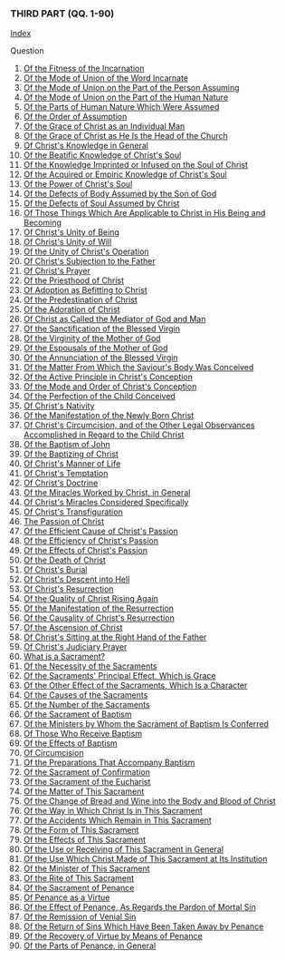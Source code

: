 

### THIRD PART (QQ. 1-90)

[Index](index.html)

Question
1. [Of the Fitness of the Incarnation](./Summa%20Theologica/01.%20Incarnation%20(26)/01.%20General%20(3)/01.%20Fitness%20of%20the%20Incarnation.md)
2. [Of the Mode of Union of the Word Incarnate](./Summa%20Theologica/01.%20Incarnation%20(26)/01.%20General%20(3)/02.%20Mode%20of%20Union%20of%20the%20Word%20Incarnate.md)
3. [Of the Mode of Union on the Part of the Person Assuming](./Summa%20Theologica/01.%20Incarnation%20(26)/01.%20General%20(3)/03.%20Mode%20of%20Union%20on%20the%20Part%20of%20the%20Person%20Assuming.md)
4. [Of the Mode of Union on the Part of the Human Nature](./Summa%20Theologica/01.%20Incarnation%20(26)/04.%20Nature%20(12)/04.%20Mode%20of%20Union%20on%20the%20Part%20of%20the%20Human%20Nature.md)
5. [Of the Parts of Human Nature Which Were Assumed](./Summa%20Theologica/01.%20Incarnation%20(26)/04.%20Nature%20(12)/05.%20Parts%20of%20Human%20Nature%20Which%20Were%20Assumed.md)
6. [Of the Order of Assumption](./Summa%20Theologica/01.%20Incarnation%20(26)/04.%20Nature%20(12)/06.%20Order%20of%20Assumption.md)
7. [Of the Grace of Christ as an Individual Man](./Summa%20Theologica/01.%20Incarnation%20(26)/04.%20Nature%20(12)/07.%20Grace%20of%20Christ%20as%20an%20Individual%20Man.md)
8. [Of the Grace of Christ as He Is the Head of the Church](./Summa%20Theologica/01.%20Incarnation%20(26)/04.%20Nature%20(12)/08.%20Grace%20of%20Christ,%20as%20He%20Is%20the%20Head%20of%20the%20Church.md)
9. [Of Christ's Knowledge in General](./Summa%20Theologica/01.%20Incarnation%20(26)/04.%20Nature%20(12)/09.%20Christ's%20Knowledge%20in%20General.md)
10. [Of the Beatific Knowledge of Christ's Soul](./Summa%20Theologica/01.%20Incarnation%20(26)/04.%20Nature%20(12)/10.%20Beatific%20Knowledge%20of%20Christ's%20Soul.md)
11. [Of the Knowledge Imprinted or Infused on the Soul of Christ](./Summa%20Theologica/01.%20Incarnation%20(26)/04.%20Nature%20(12)/11.%20Knowledge%20Imprinted%20or%20Infused%20in%20the%20Soul%20of%20Christ.md)
12. [Of the Acquired or Empiric Knowledge of Christ's Soul](./Summa%20Theologica/01.%20Incarnation%20(26)/04.%20Nature%20(12)/12.%20Acquired%20or%20Empiric%20Knowledge%20of%20Christ's%20Soul.md)
13. [Of the Power of Christ's Soul](./Summa%20Theologica/01.%20Incarnation%20(26)/04.%20Nature%20(12)/13.%20Power%20of%20Christ's%20Soul.md)
14. [Of the Defects of Body Assumed by the Son of God](./Summa%20Theologica/01.%20Incarnation%20(26)/04.%20Nature%20(12)/14.%20Defects%20of%20Body%20Assumed%20by%20the%20Son%20of%20God.md)
15. [Of the Defects of Soul Assumed by Christ](./Summa%20Theologica/01.%20Incarnation%20(26)/04.%20Nature%20(12)/15.%20Defects%20of%20Soul%20Assumed%20by%20Christ.md)
16. [Of Those Things Which Are Applicable to Christ in His Being and Becoming](./Summa%20Theologica/01.%20Incarnation%20(26)/16.%20Consequences%20(11)/16.%20Those%20Things%20Which%20Are%20Applicable%20to%20Christ%20in%20His%20Being%20and%20Becoming.md)
17. [Of Christ's Unity of Being](./Summa%20Theologica/01.%20Incarnation%20(26)/16.%20Consequences%20(11)/17.%20Christ's%20Unity%20of%20Being.md)
18. [Of Christ's Unity of Will](./Summa%20Theologica/01.%20Incarnation%20(26)/16.%20Consequences%20(11)/18.%20Christ's%20Unity%20of%20Will.md)
19. [Of the Unity of Christ's Operation](./Summa%20Theologica/01.%20Incarnation%20(26)/16.%20Consequences%20(11)/19.%20Unity%20of%20Christ's%20Operation.md)
20. [Of Christ's Subjection to the Father](./Summa%20Theologica/01.%20Incarnation%20(26)/16.%20Consequences%20(11)/20.%20Christ's%20Subjection%20to%20the%20Father.md)
21. [Of Christ's Prayer](./Summa%20Theologica/01.%20Incarnation%20(26)/16.%20Consequences%20(11)/21.%20Christ's%20Prayer.md)
22. [Of the Priesthood of Christ](./Summa%20Theologica/01.%20Incarnation%20(26)/16.%20Consequences%20(11)/22.%20Priesthood%20of%20Christ.md)
23. [Of Adoption as Befitting to Christ](./Summa%20Theologica/01.%20Incarnation%20(26)/16.%20Consequences%20(11)/23.%20Adoption%20as%20Befitting%20to%20Christ.md)
24. [Of the Predestination of Christ](./Summa%20Theologica/01.%20Incarnation%20(26)/16.%20Consequences%20(11)/24.%20Predestination%20of%20Christ.md)
25. [Of the Adoration of Christ](./Summa%20Theologica/01.%20Incarnation%20(26)/16.%20Consequences%20(11)/25.%20Adoration%20of%20Christ.md)
26. [Of Christ as Called the Mediator of God and Man](./Summa%20Theologica/01.%20Incarnation%20(26)/16.%20Consequences%20(11)/26.%20Christ%20as%20Called%20the%20Mediator%20of%20God%20and%20Man.md)
27. [Of the Sanctification of the Blessed Virgin](./Summa%20Theologica/27.%20The%20Life%20of%20Christ%20(33)/27.%20St.%20Thomas%20and%20the%20Immaculate%20Conception%20(Editorial%20Note).md)
28. [Of the Virginity of the Mother of God](./Summa%20Theologica/27.%20The%20Life%20of%20Christ%20(33)/28.%20Virginity%20of%20the%20Mother%20of%20God.md)
29. [Of the Espousals of the Mother of God](./Summa%20Theologica/27.%20The%20Life%20of%20Christ%20(33)/29.%20Espousals%20of%20the%20Mother%20of%20God.md)
30. [Of the Annunciation of the Blessed Virgin](./Summa%20Theologica/27.%20The%20Life%20of%20Christ%20(33)/30.%20Annunciation%20of%20the%20Blessed%20Virgin.md)
31. [Of the Matter From Which the Saviour's Body Was Conceived](./Summa%20Theologica/27.%20The%20Life%20of%20Christ%20(33)/31.%20Matter%20From%20Which%20the%20Saviour's%20Body%20Was%20Conceived.md)
32. [Of the Active Principle in Christ's Conception](./Summa%20Theologica/27.%20The%20Life%20of%20Christ%20(33)/32.%20Active%20Principle%20in%20Christ's%20Conception.md)
33. [Of the Mode and Order of Christ's Conception](./Summa%20Theologica/27.%20The%20Life%20of%20Christ%20(33)/33.%20Mode%20and%20Order%20of%20Christ's%20Conception.md)
34. [Of the Perfection of the Child Conceived](./Summa%20Theologica/27.%20The%20Life%20of%20Christ%20(33)/34.%20Perfection%20of%20the%20Child%20Conceived.md)
35. [Of Christ's Nativity](./Summa%20Theologica/27.%20The%20Life%20of%20Christ%20(33)/35.%20Christ's%20Nativity.md)
36. [Of the Manifestation of the Newly Born Christ](./Summa%20Theologica/27.%20The%20Life%20of%20Christ%20(33)/36.%20Manifestation%20of%20the%20Newly%20Born%20Christ.md)
37. [Of Christ's Circumcision, and of the Other Legal Observances Accomplished in Regard to the Child Christ](./Summa%20Theologica/27.%20The%20Life%20of%20Christ%20(33)/37.%20Christ's%20Circumcision,%20and%20of%20the%20Other%20Legal%20Observances%20Accomplished%20in%20Regard%20to%20the%20Child%20Christ.md)
38. [Of the Baptism of John](./Summa%20Theologica/27.%20The%20Life%20of%20Christ%20(33)/38.%20Baptism%20of%20John.md)
39. [Of the Baptizing of Christ](./Summa%20Theologica/27.%20The%20Life%20of%20Christ%20(33)/39.%20Baptizing%20of%20Christ.md)
40. [Of Christ's Manner of Life](./Summa%20Theologica/27.%20The%20Life%20of%20Christ%20(33)/40.%20Christ's%20Manner%20of%20Life.md)
41. [Of Christ's Temptation](./Summa%20Theologica/27.%20The%20Life%20of%20Christ%20(33)/41.%20Christ's%20Temptation.md)
42. [Of Christ's Doctrine](./Summa%20Theologica/27.%20The%20Life%20of%20Christ%20(33)/42.%20Christ's%20Doctrine.md)
43. [Of the Miracles Worked by Christ, in General](./Summa%20Theologica/27.%20The%20Life%20of%20Christ%20(33)/43.%20Miracles%20Worked%20by%20Christ,%20in%20General.md)
44. [Of Christ's Miracles Considered Specifically](./Summa%20Theologica/27.%20The%20Life%20of%20Christ%20(33)/44.%20(Christ's)%20Miracles%20Considered%20Specifically.md)
45. [Of Christ's Transfiguration](./Summa%20Theologica/27.%20The%20Life%20of%20Christ%20(33)/45.%20Christ's%20Transfiguration.md)
46. [The Passion of Christ](./Summa%20Theologica/27.%20The%20Life%20of%20Christ%20(33)/46.%20Passion%20of%20Christ.md)
47. [Of the Efficient Cause of Christ's Passion](./Summa%20Theologica/27.%20The%20Life%20of%20Christ%20(33)/47.%20Efficient%20Cause%20of%20Christ's%20Passion.md)
48. [Of the Efficiency of Christ's Passion](./Summa%20Theologica/27.%20The%20Life%20of%20Christ%20(33)/48.%20Efficiency%20of%20Christ's%20Passion.md)
49. [Of the Effects of Christ's Passion](./Summa%20Theologica/27.%20The%20Life%20of%20Christ%20(33)/49.%20Effects%20of%20Christ's%20Passion.md)
50. [Of the Death of Christ](./Summa%20Theologica/27.%20The%20Life%20of%20Christ%20(33)/50.%20Death%20of%20Christ.md)
51. [Of Christ's Burial](./Summa%20Theologica/27.%20The%20Life%20of%20Christ%20(33)/51.%20Christ's%20Burial.md)
52. [Of Christ's Descent into Hell](./Summa%20Theologica/27.%20The%20Life%20of%20Christ%20(33)/52.%20Christ's%20Descent%20Into%20Hell.md)
53. [Of Christ's Resurrection](./Summa%20Theologica/27.%20The%20Life%20of%20Christ%20(33)/53.%20Christ's%20Resurrection.md)
54. [Of the Quality of Christ Rising Again](./Summa%20Theologica/27.%20The%20Life%20of%20Christ%20(33)/54.%20Quality%20of%20Christ%20Rising%20Again.md)
55. [Of the Manifestation of the Resurrection](./Summa%20Theologica/27.%20The%20Life%20of%20Christ%20(33)/55.%20Manifestation%20of%20the%20Resurrection.md)
56. [Of the Causality of Christ's Resurrection](./Summa%20Theologica/27.%20The%20Life%20of%20Christ%20(33)/56.%20Causality%20of%20Christ's%20Resurrection.md)
57. [Of the Ascension of Christ](./Summa%20Theologica/27.%20The%20Life%20of%20Christ%20(33)/57.%20Ascension%20of%20Christ.md)
58. [Of Christ's Sitting at the Right Hand of the Father](./Summa%20Theologica/27.%20The%20Life%20of%20Christ%20(33)/58.%20Christ's%20Sitting%20at%20the%20Right%20Hand%20of%20the%20Father.md)
59. [Of Christ's Judiciary Prayer](./Summa%20Theologica/27.%20The%20Life%20of%20Christ%20(33)/59.%20Christ's%20Judiciary%20Power.md)
60. [What is a Sacrament?](./Summa%20Theologica/60.%20Sacraments%20(31)/60.%20Sacraments%20in%20General%20(6)/60.%20What%20Is%20a%20Sacrament?.md)
61. [Of the Necessity of the Sacraments](./Summa%20Theologica/60.%20Sacraments%20(31)/60.%20Sacraments%20in%20General%20(6)/61.%20Necessity%20of%20the%20Sacraments.md)
62. [Of the Sacraments' Principal Effect, Which is Grace](./Summa%20Theologica/60.%20Sacraments%20(31)/60.%20Sacraments%20in%20General%20(6)/62.%20Sacraments'%20Principal%20Effect,%20Which%20Is%20Grace.md)
63. [Of the Other Effect of the Sacraments, Which Is a Character](./Summa%20Theologica/60.%20Sacraments%20(31)/60.%20Sacraments%20in%20General%20(6)/63.%20Other%20Effect%20of%20the%20Sacraments,%20Which%20Is%20a%20Character.md)
64. [Of the Causes of the Sacraments](./Summa%20Theologica/60.%20Sacraments%20(31)/60.%20Sacraments%20in%20General%20(6)/64.%20Causes%20of%20the%20Sacraments.md)
65. [Of the Number of the Sacraments](./Summa%20Theologica/60.%20Sacraments%20(31)/60.%20Sacraments%20in%20General%20(6)/65.%20Number%20of%20the%20Sacraments.md)
66. [Of the Sacrament of Baptism](./Summa%20Theologica/60.%20Sacraments%20(31)/66.%20Baptism%20(6)/66.%20Sacrament%20of%20Baptism.md)
67. [Of the Ministers by Whom the Sacrament of Baptism Is Conferred](./Summa%20Theologica/60.%20Sacraments%20(31)/66.%20Baptism%20(6)/67.%20Ministers%20by%20Whom%20the%20Sacrament%20of%20Baptism%20Is%20Conferred.md)
68. [Of Those Who Receive Baptism](./Summa%20Theologica/60.%20Sacraments%20(31)/66.%20Baptism%20(6)/68.%20Those%20Who%20Receive%20Baptism.md)
69. [Of the Effects of Baptism](./Summa%20Theologica/60.%20Sacraments%20(31)/66.%20Baptism%20(6)/69.%20Effects%20of%20Baptism.md)
70. [Of Circumcision](./Summa%20Theologica/60.%20Sacraments%20(31)/66.%20Baptism%20(6)/70.%20Circumcision.md)
71. [Of the Preparations That Accompany Baptism](./Summa%20Theologica/60.%20Sacraments%20(31)/66.%20Baptism%20(6)/71.%20Preparations%20that%20Accompany%20Baptism.md)
72. [Of the Sacrament of Confirmation](./Summa%20Theologica/60.%20Sacraments%20(31)/72.%20Confirmation;%20of%20the%20Sacrament%20of%20Confirmation.md)
73. [Of the Sacrament of the Eucharist](./Summa%20Theologica/60.%20Sacraments%20(31)/73.%20Eucharist%20(11)/73.%20Sacrament%20of%20the%20Eucharist.md)
74. [Of the Matter of This Sacrament](./Summa%20Theologica/60.%20Sacraments%20(31)/73.%20Eucharist%20(11)/74.%20Matter%20of%20This%20Sacrament.md)
75. [Of the Change of Bread and Wine into the Body and Blood of Christ](./Summa%20Theologica/60.%20Sacraments%20(31)/73.%20Eucharist%20(11)/75.%20Change%20of%20Bread%20and%20Wine%20Into%20the%20Body%20and%20Blood%20of%20Christ.md)
76. [Of the Way in Which Christ Is in This Sacrament](./Summa%20Theologica/60.%20Sacraments%20(31)/73.%20Eucharist%20(11)/76.%20Way%20in%20Which%20Christ%20Is%20in%20This%20Sacrament.md)
77. [Of the Accidents Which Remain in This Sacrament](./Summa%20Theologica/60.%20Sacraments%20(31)/73.%20Eucharist%20(11)/77.%20Accidents%20Which%20Remain%20in%20This%20Sacrament.md)
78. [Of the Form of This Sacrament](./Summa%20Theologica/60.%20Sacraments%20(31)/73.%20Eucharist%20(11)/78.%20Form%20of%20This%20Sacrament.md)
79. [Of the Effects of This Sacrament](./Summa%20Theologica/60.%20Sacraments%20(31)/73.%20Eucharist%20(11)/79.%20Effects%20of%20This%20Sacrament.md)
80. [Of the Use or Receiving of This Sacrament in General](./Summa%20Theologica/60.%20Sacraments%20(31)/73.%20Eucharist%20(11)/80.%20Use%20or%20Receiving%20of%20This%20Sacrament%20in%20General.md)
81. [Of the Use Which Christ Made of This Sacrament at Its Institution](./Summa%20Theologica/60.%20Sacraments%20(31)/73.%20Eucharist%20(11)/81.%20Use%20Which%20Christ%20Made%20of%20This%20Sacrament%20at%20Its%20Institution.md)
82. [Of the Minister of This Sacrament](./Summa%20Theologica/60.%20Sacraments%20(31)/73.%20Eucharist%20(11)/82.%20Minister%20of%20This%20Sacrament.md)
83. [Of the Rite of This Sacrament](./Summa%20Theologica/60.%20Sacraments%20(31)/73.%20Eucharist%20(11)/83.%20Rite%20of%20This%20Sacrament.md)
84. [Of the Sacrament of Penance](./Summa%20Theologica/60.%20Sacraments%20(31)/84.%20Penance%20(7)/84.%20Sacrament%20of%20Penance.md)
85. [Of Penance as a Virtue](./Summa%20Theologica/60.%20Sacraments%20(31)/84.%20Penance%20(7)/85.%20Penance%20as%20a%20Virtue.md)
86. [Of the Effect of Penance, As Regards the Pardon of Mortal Sin](./Summa%20Theologica/60.%20Sacraments%20(31)/84.%20Penance%20(7)/86.%20Effect%20of%20Penance,%20as%20Regards%20the%20Pardon%20of%20Mortal%20Sin.md)
87. [Of the Remission of Venial Sin](./Summa%20Theologica/60.%20Sacraments%20(31)/84.%20Penance%20(7)/87.%20Remission%20of%20Venial%20Sin.md)
88. [Of the Return of Sins Which Have Been Taken Away by Penance](./Summa%20Theologica/60.%20Sacraments%20(31)/84.%20Penance%20(7)/88.%20Return%20of%20Sins%20Which%20Have%20Been%20Taken%20Away%20by%20Penance.md)
89. [Of the Recovery of Virtue by Means of Penance](./Summa%20Theologica/60.%20Sacraments%20(31)/84.%20Penance%20(7)/89.%20Recovery%20of%20Virtue%20by%20Means%20of%20Penance.md)
90. [Of the Parts of Penance, in General](./Summa%20Theologica/60.%20Sacraments%20(31)/84.%20Penance%20(7)/90.%20Parts%20of%20Penance,%20in%20General.md)
